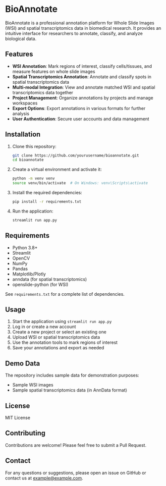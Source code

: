 # BioAnnotate

BioAnnotate is a professional annotation platform for Whole Slide Images (WSI) and spatial transcriptomics data in biomedical research. It provides an intuitive interface for researchers to annotate, classify, and analyze biological data.

## Features

- **WSI Annotation**: Mark regions of interest, classify cells/tissues, and measure features on whole slide images
- **Spatial Transcriptomics Annotation**: Annotate and classify spots in spatial transcriptomics data
- **Multi-modal Integration**: View and annotate matched WSI and spatial transcriptomics data together
- **Project Management**: Organize annotations by projects and manage workspaces
- **Export Options**: Export annotations in various formats for further analysis
- **User Authentication**: Secure user accounts and data management

## Installation

1. Clone this repository:
   ```bash
   git clone https://github.com/yourusername/bioannotate.git
   cd bioannotate
   ```

2. Create a virtual environment and activate it:
   ```bash
   python -m venv venv
   source venv/bin/activate  # On Windows: venv\Scripts\activate
   ```

3. Install the required dependencies:
   ```bash
   pip install -r requirements.txt
   ```

4. Run the application:
   ```bash
   streamlit run app.py
   ```

## Requirements

- Python 3.8+
- Streamlit
- OpenCV
- NumPy
- Pandas
- Matplotlib/Plotly
- anndata (for spatial transcriptomics)
- openslide-python (for WSI)

See `requirements.txt` for a complete list of dependencies.

## Usage

1. Start the application using `streamlit run app.py`
2. Log in or create a new account
3. Create a new project or select an existing one
4. Upload WSI or spatial transcriptomics data
5. Use the annotation tools to mark regions of interest
6. Save your annotations and export as needed

## Demo Data

The repository includes sample data for demonstration purposes:
- Sample WSI images
- Sample spatial transcriptomics data (in AnnData format)

## License

MIT License

## Contributing

Contributions are welcome! Please feel free to submit a Pull Request.

## Contact

For any questions or suggestions, please open an issue on GitHub or contact us at example@example.com.